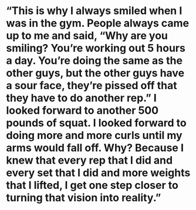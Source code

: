 # “This is why I always smiled when I was in the gym. People always came up to me and said, “Why are you smiling? You’re working out 5 hours a day. You’re doing the same as the other guys, but the other guys have a sour face, they’re pissed off that they have to do another rep.” I looked forward to another 500 pounds of squat. I looked forward to doing more and more curls until my arms would fall off. Why? Because I knew that every rep that I did and every set that I did and more weights that I lifted, I get one step closer to turning that vision into reality.”
